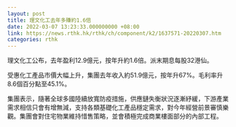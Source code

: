 ```yaml
---
layout: post
title: 理文化工去年多賺約1.6倍
date: 2022-03-07 13:23:33.000000000 +08:00
link: https://news.rthk.hk/rthk/ch/component/k2/1637571-20220307.htm
categories: rthk
---
```


理文化工公布，去年盈利12.9億元，按年升約1.6倍。派末期息每股32港仙。

受惠化工產品市價大幅上升，集團去年收入約51.9億元，按年升67%。毛利率升8.6個百分點至45.1%。

集團表示，隨著全球多國陸續放寬防疫措施，供應鏈失衡狀況逐漸紓緩，下游產業需求相信只會有增無減，支持各類基礎化工產品穩定需求，對今年經營前景審慎樂觀。集團會對住宅物業維持惜售策略，並會積極完成商業樓面部分的內部工程。
